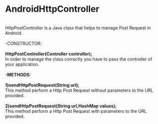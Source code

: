 # AndroidHttpController
<br>
HttpPostController is a Java class that helps to manage Post Request in Android.
<br>
<br>
-CONSTRUCTOR:
<br><br>
  <b>HttpPostController(Controller controller);</b><br>
    In order to manage the class correctly you have to pass the controller of your application.<br><br>
<b>-METHODS:</b><br><br>
  <b>1)sendHttpPostRequest(String url);</b><br>
       This method perform a Http Post Request without parameters to the URL provided.<br><br>
  <b>2)sendHttpPostRequest(String url,HashMap<String,String> values);</b><br>
       This method perform a Http Post Request with parameters to the URL provided.<br>
       
